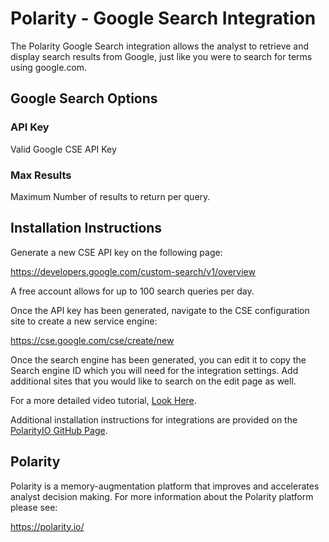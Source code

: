 # Polarity - Google Search Integration

The Polarity Google Search integration allows the analyst to retrieve and display search results from Google, just like you were to search for terms using google.com. 


## Google Search Options

### API Key

Valid Google CSE API Key

### Max Results

Maximum Number of results to return per query.

## Installation Instructions

Generate a new CSE API key on the following page:

https://developers.google.com/custom-search/v1/overview

A free account allows for up to 100 search queries per day.

Once the API key has been generated, navigate to the CSE configuration site to create a new service engine:

https://cse.google.com/cse/create/new

Once the search engine has been generated, you can edit it to copy the Search engine ID which you will need for the integration settings.  Add additional sites that you would like to search on the edit page as well.

For a more detailed video tutorial, [Look Here](https://www.youtube.com/watch?v=vP_inGfKG5E).

Additional installation instructions for integrations are provided on the [PolarityIO GitHub Page](https://polarityio.github.io/).

## Polarity

Polarity is a memory-augmentation platform that improves and accelerates analyst decision making.  For more information about the Polarity platform please see:

https://polarity.io/
